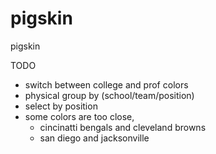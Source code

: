 pigskin
=======

pigskin

TODO
- switch between college and prof colors
- physical group by (school/team/position)
- select by position
- some colors are too close,
  - cincinatti bengals and cleveland browns
  - san diego and jacksonville
